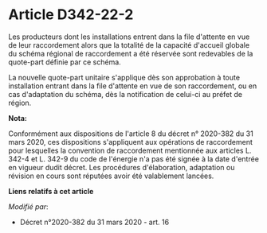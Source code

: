 # Article D342-22-2

Les producteurs dont les installations entrent dans la file d'attente en vue de leur raccordement alors que la totalité de la
capacité d'accueil globale du schéma régional de raccordement a été réservée sont redevables de la quote-part définie par ce
schéma.

La nouvelle quote-part unitaire s'applique dès son approbation à toute installation entrant dans la file d'attente en vue de
son raccordement, ou en cas d'adaptation du schéma, dès la notification de celui-ci au préfet de région.

**Nota:**

Conformément aux dispositions de l'article 8 du décret n° 2020-382 du 31 mars 2020, ces dispositions s'appliquent aux
opérations de raccordement pour lesquelles la convention de raccordement mentionnée aux articles L. 342-4 et L. 342-9 du code
de l'énergie n'a pas été signée à la date d'entrée en vigueur dudit décret. Les procédures d'élaboration, adaptation ou
révision en cours sont réputées avoir été valablement lancées.

**Liens relatifs à cet article**

_Modifié par_:

  - Décret n°2020-382 du 31 mars 2020 - art. 16
